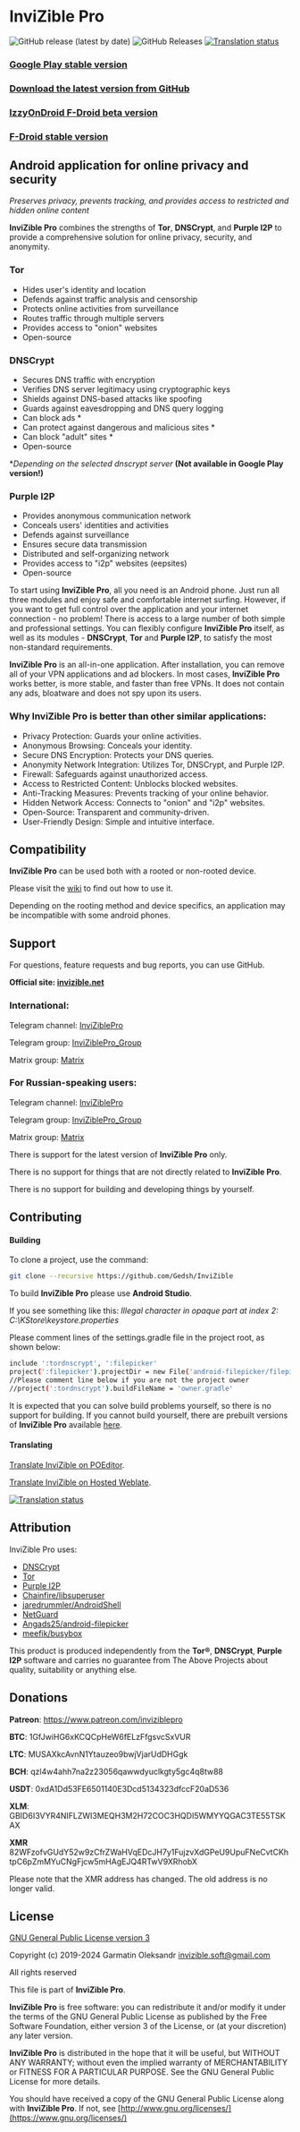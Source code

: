 # InviZible Pro

![GitHub release (latest by date)](https://img.shields.io/github/v/release/gedsh/invizible?style=plastic)
![GitHub Releases](https://img.shields.io/github/downloads/gedsh/invizible/latest/total?color=blue&style=plastic)
[![Translation status](https://hosted.weblate.org/widgets/invizible/-/invizible/svg-badge.svg)](https://hosted.weblate.org/engage/invizible/?utm_source=widget)

### [Google Play stable version](https://play.google.com/store/apps/details?id=pan.alexander.tordnscrypt.gp)

### [Download the latest version from GitHub](https://github.com/Gedsh/InviZible/releases/latest)

### [IzzyOnDroid F-Droid beta version](https://apt.izzysoft.de/fdroid/index/apk/pan.alexander.tordnscrypt)

### [F-Droid stable version](https://f-droid.org/packages/pan.alexander.tordnscrypt.stable/)

## Android application for online privacy and security

*Preserves privacy, prevents tracking, and provides access to restricted and hidden online content*

**InviZible Pro** combines the strengths of **Tor**, **DNSCrypt**, and **Purple I2P** to provide a comprehensive solution for online privacy, security, and anonymity.

### Tor
* Hides user's identity and location
* Defends against traffic analysis and censorship
* Protects online activities from surveillance
* Routes traffic through multiple servers
* Provides access to "onion" websites
* Open-source

### DNSCrypt
* Secures DNS traffic with encryption
* Verifies DNS server legitimacy using cryptographic keys
* Shields against DNS-based attacks like spoofing
* Guards against eavesdropping and DNS query logging
* Can block ads *
* Can protect against dangerous and malicious sites *
* Can block "adult" sites *
* Open-source

**Depending on the selected dnscrypt server*
**(Not available in Google Play version!)**

### Purple I2P
* Provides anonymous communication network
* Conceals users' identities and activities
* Defends against surveillance
* Ensures secure data transmission
* Distributed and self-organizing network
* Provides access to "i2p" websites (eepsites)
* Open-source

To start using **InviZible Pro**, all you need is an Android phone.
Just run all three modules and enjoy safe and comfortable internet surfing. However,
if you want to get full control over the application and your internet connection - no problem!
There is access to a large number of both simple and professional settings.
You can flexibly configure **InviZible Pro** itself, as well as its modules - **DNSCrypt**,
**Tor** and **Purple I2P**, to satisfy the most non-standard requirements.

**InviZible Pro** is an all-in-one application. After installation, you can remove all of your VPN applications and ad blockers.
 In most cases, **InviZible Pro** works better, is more stable, and faster than free VPNs.
 It does not contain any ads, bloatware and does not spy upon its users.
 
### Why InviZible Pro is better than other similar applications:
* Privacy Protection: Guards your online activities.
* Anonymous Browsing: Conceals your identity.
* Secure DNS Encryption: Protects your DNS queries.
* Anonymity Network Integration: Utilizes Tor, DNSCrypt, and Purple I2P.
* Firewall: Safeguards against unauthorized access.
* Access to Restricted Content: Unblocks blocked websites.
* Anti-Tracking Measures: Prevents tracking of your online behavior.
* Hidden Network Access: Connects to "onion" and "i2p" websites.
* Open-Source: Transparent and community-driven.
* User-Friendly Design: Simple and intuitive interface.

## Compatibility

**InviZible Pro** can be used both with a rooted or non-rooted device.

Please visit the [wiki](https://github.com/Gedsh/InviZible/wiki) to find out how to use it.

Depending on the rooting method and device specifics, an application may be incompatible with some android phones.


## Support

For questions, feature requests and bug reports, you can use GitHub.

**Official site: [invizible.net](https://invizible.net)**

### International:
 
Telegram channel: [InviZiblePro](https://t.me/InviZiblePro)

Telegram group: [InviZiblePro_Group](https://t.me/InviZiblePro_Group)

Matrix group: [Matrix](https://matrix.to/#/#invizible-pro-en:matrix.org)

### For Russian-speaking users:

Telegram channel: [InviZiblePro](https://t.me/InviZibleProRus)

Telegram group: [InviZiblePro_Group](https://t.me/InviZibleProRus_Group)

Matrix group: [Matrix](https://matrix.to/#/#invizible-pro-ru:matrix.org)

There is support for the latest version of **InviZible Pro** only.

There is no support for things that are not directly related to **InviZible Pro**.

There is no support for building and developing things by yourself.

## Contributing

#### Building
To clone a project, use the command:
```bash
git clone --recursive https://github.com/Gedsh/InviZible
```

To build **InviZible Pro** please use **Android Studio**.

If you see something like this:
_Illegal character in opaque part at index 2: C:\KStore\keystore.properties_

Please comment lines of the settings.gradle file in the project root, as shown below:

```bash
include ':tordnscrypt', ':filepicker'
project(':filepicker').projectDir = new File('android-filepicker/filepicker')
//Please comment line below if you are not the project owner
//project(':tordnscrypt').buildFileName = 'owner.gradle'
```

It is expected that you can solve build problems yourself, so there is no support for building. 
If you cannot build yourself, there are prebuilt versions of **InviZible Pro** available [here](https://github.com/Gedsh/InviZible/releases/latest).

#### Translating

[Translate InviZible on POEditor](https://poeditor.com/join/project/h6ulNL9gEd).

[Translate InviZible on Hosted Weblate](https://hosted.weblate.org/engage/invizible/).

[![Translation status](https://hosted.weblate.org/widgets/invizible/-/multi-auto.svg)](https://hosted.weblate.org/engage/invizible/?utm_source=widget)

## Attribution

InviZible Pro uses:

* [DNSCrypt](https://github.com/jedisct1/dnscrypt-proxy)
* [Tor](https://www.torproject.org/)
* [Purple I2P](https://github.com/PurpleI2P/i2pd)
* [Chainfire/libsuperuser](https://github.com/Chainfire/libsuperuser)
* [jaredrummler/AndroidShell](https://github.com/jaredrummler/AndroidShell)
* [NetGuard](https://github.com/M66B/NetGuard)
* [Angads25/android-filepicker](https://github.com/Angads25/android-filepicker)
* [meefik/busybox](https://github.com/meefik/busybox)

This product is produced independently from the **Tor®**, **DNSCrypt**, **Purple I2P** software 
and carries no guarantee from The Above Projects about quality, suitability or anything else.

## Donations
**Patreon**: https://www.patreon.com/inviziblepro

**BTC**: 1GfJwiHG6xKCQCpHeW6fELzFfgsvcSxVUR

**LTC**: MUSAXkcAvnN1Ytauzeo9bwjVjarUdDHGgk

**BCH**: qzl4w4ahh7na2z23056qawwdyuclkgty5gc4q8tw88

**USDT**: 0xdA1Dd53FE6501140E3Dcd5134323dfccF20aD536

**XLM**: GBID6I3VYR4NIFLZWI3MEQH3M2H72COC3HQDI5WMYYQGAC3TE55TSKAX

**XMR** 82WFzofvGUdY52w9zCfrZWaHVqEDcJH7y1FujzvXdGPeU9UpuFNeCvtCKhtpC6pZmMYuCNgFjcw5mHAgEJQ4RTwV9XRhobX

Please note that the XMR address has changed. The old address is no longer valid.

## License

[GNU General Public License version 3](https://www.gnu.org/licenses/gpl-3.0.txt)

Copyright (c) 2019-2024 Garmatin Oleksandr invizible.soft@gmail.com

All rights reserved

This file is part of **InviZible Pro**.

**InviZible Pro** is free software: you can redistribute it and/or modify it under the terms of the GNU General Public License as published by the Free Software Foundation, either version 3 of the License, or (at your discretion) any later version.

**InviZible Pro** is distributed in the hope that it will be useful, but WITHOUT ANY WARRANTY; without even the implied warranty of MERCHANTABILITY or FITNESS FOR A PARTICULAR PURPOSE. See the GNU General Public License for more details.

You should have received a copy of the GNU General Public License along with **InviZible Pro**. If not, see [http://www.gnu.org/licenses/](https://www.gnu.org/licenses/)


